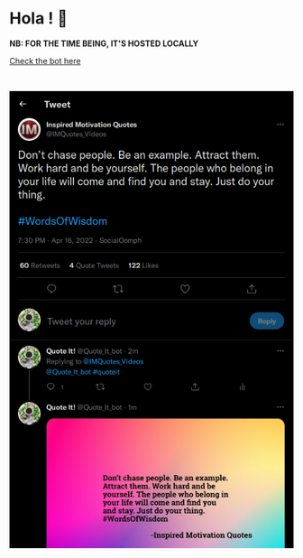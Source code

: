 # Hola ! 👋

**NB: FOR THE TIME BEING, IT'S HOSTED LOCALLY**

[Check the bot here](https://twitter.com/Quote_It_bot)

<br>

![img1](thumbnails/img1.png)